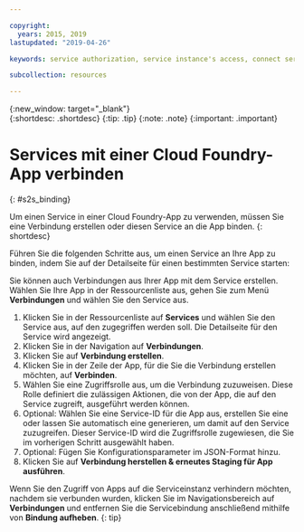```yaml
---

copyright:
  years: 2015, 2019
lastupdated: "2019-04-26"

keywords: service authorization, service instance's access, connect service to app

subcollection: resources

---
```


{:new_window: target="_blank"}  
{:shortdesc: .shortdesc}
{:tip: .tip}
{:note: .note}
{:important: .important}

# Services mit einer Cloud Foundry-App verbinden
{: #s2s_binding}

Um einen Service in einer Cloud Foundry-App zu verwenden, müssen Sie eine Verbindung erstellen oder diesen Service an die App binden.
{: shortdesc}

Führen Sie die folgenden Schritte aus, um einen Service an Ihre App zu binden, indem Sie auf der Detailseite für einen bestimmten Service starten: 

Sie können auch Verbindungen aus Ihrer App mit dem Service erstellen. Wählen Sie Ihre App in der Ressourcenliste aus, gehen Sie zum Menü **Verbindungen** und wählen Sie den Service aus. 

1. Klicken Sie in der Ressourcenliste auf **Services** und wählen Sie den Service aus, auf den zugegriffen werden soll. Die Detailseite für den Service wird angezeigt.
2. Klicken Sie in der Navigation auf **Verbindungen**. 
3. Klicken Sie auf **Verbindung erstellen**. 
4. Klicken Sie in der Zeile der App, für die Sie die Verbindung erstellen möchten, auf **Verbinden**. 
5. Wählen Sie eine Zugriffsrolle aus, um die Verbindung zuzuweisen. Diese Rolle definiert die zulässigen Aktionen, die von der App, die auf den Service zugreift, ausgeführt werden können. 
6. Optional: Wählen Sie eine Service-ID für die App aus, erstellen Sie eine oder lassen Sie automatisch eine generieren, um damit auf den Service zuzugreifen. Dieser Service-ID wird die Zugriffsrolle zugewiesen, die Sie im vorherigen Schritt ausgewählt haben. 
7. Optional: Fügen Sie Konfigurationsparameter im JSON-Format hinzu. 
8. Klicken Sie auf **Verbindung herstellen & erneutes Staging für App ausführen**. 

Wenn Sie den Zugriff von Apps auf die Serviceinstanz verhindern möchten, nachdem sie verbunden wurden, klicken Sie im Navigationsbereich auf **Verbindungen** und entfernen Sie die Servicebindung anschließend mithilfe von **Bindung aufheben**.
{: tip}
